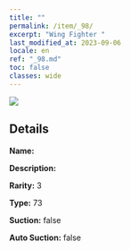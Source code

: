 ```yaml
---
title: ""
permalink: /item/_98/
excerpt: "Wing Fighter "
last_modified_at: 2023-09-06
locale: en
ref: "_98.md"
toc: false
classes: wide
---
```



 ![](/images/item/_p.png)



## Details

 **Name:**  

 **Description:** 

 **Rarity:** 3 

 **Type:** 73 

 **Suction:** false 

 **Auto Suction:** false 


